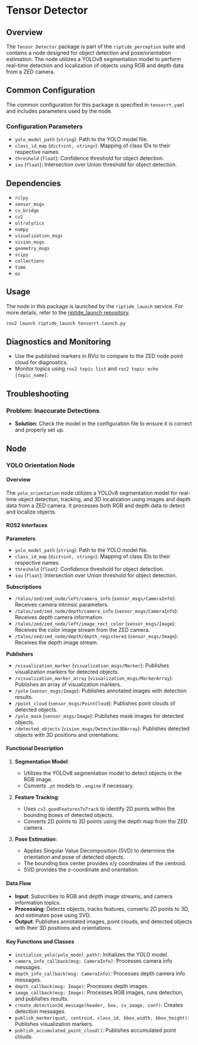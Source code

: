 
# Tensor Detector

## Overview
The `Tensor Detector` package is part of the `riptide_perception` suite and contains a node designed for object detection and pose/orientation estimation. The node utilizes a YOLOv8 segmentation model to perform real-time detection and localization of objects using RGB and depth data from a ZED camera.

## Common Configuration
The common configuration for this package is specified in `tensorrt.yaml` and includes parameters used by the node.

### Configuration Parameters
- `yolo_model_path` (`string`): Path to the YOLO model file.
- `class_id_map` (`dict<int, string>`): Mapping of class IDs to their respective names.
- `threshold` (`float`): Confidence threshold for object detection.
- `iou` (`float`): Intersection over Union threshold for object detection.

## Dependencies
- `rclpy`
- `sensor_msgs`
- `cv_bridge`
- `cv2`
- `ultralytics`
- `numpy`
- `visualization_msgs`
- `vision_msgs`
- `geometry_msgs`
- `scipy`
- `collections`
- `time`
- `os`

## Usage
The node in this package is launched by the `riptide_launch` service. For more details, refer to the [riptide_launch repository](https://github.com/osu-uwrt/riptide_launch).
```bash
ros2 launch riptide_launch tensorrt.launch.py
```

## Diagnostics and Monitoring
- Use the published markers in RViz to compare to the ZED node point cloud for diagnostics.
- Monitor topics using `ros2 topic list` and `ros2 topic echo [topic_name]`.

## Troubleshooting
### Problem: Inaccurate Detections
- **Solution**: Check the model in the configuration file to ensure it is correct and properly set up.

## Node

### YOLO Orientation Node

#### Overview
The `yolo_orientation` node utilizes a YOLOv8 segmentation model for real-time object detection, tracking, and 3D localization using images and depth data from a ZED camera. It processes both RGB and depth data to detect and localize objects.

#### ROS2 Interfaces

**Parameters**
- `yolo_model_path` (`string`): Path to the YOLO model file.
- `class_id_map` (`dict<int, string>`): Mapping of class IDs to their respective names.
- `threshold` (`float`): Confidence threshold for object detection.
- `iou` (`float`): Intersection over Union threshold for object detection.

**Subscriptions**
- `/talos/zed/zed_node/left/camera_info` (`sensor_msgs/CameraInfo`): Receives camera intrinsic parameters.
- `/talos/zed/zed_node/depth/camera_info` (`sensor_msgs/CameraInfo`): Receives depth camera information.
- `/talos/zed/zed_node/left/image_rect_color` (`sensor_msgs/Image`): Receives the color image stream from the ZED camera.
- `/talos/zed/zed_node/depth/depth_registered` (`sensor_msgs/Image`): Receives the depth image stream.

**Publishers**
- `/visualization_marker` (`visualization_msgs/Marker`): Publishes visualization markers for detected objects.
- `/visualization_marker_array` (`visualization_msgs/MarkerArray`): Publishes an array of visualization markers.
- `/yolo` (`sensor_msgs/Image`): Publishes annotated images with detection results.
- `/point_cloud` (`sensor_msgs/PointCloud`): Publishes point clouds of detected objects.
- `/yolo_mask` (`sensor_msgs/Image`): Publishes mask images for detected objects.
- `/detected_objects` (`vision_msgs/Detection3DArray`): Publishes detected objects with 3D positions and orientations.

#### Functional Description
1. **Segmentation Model**:
   - Utilizes the YOLOv8 segmentation model to detect objects in the RGB image.
   - Converts `.pt` models to `.engine` if necessary.

2. **Feature Tracking**:
   - Uses `cv2.goodFeaturesToTrack` to identify 2D points within the bounding boxes of detected objects.
   - Converts 2D points to 3D points using the depth map from the ZED camera.

3. **Pose Estimation**:
   - Applies Singular Value Decomposition (SVD) to determine the orientation and pose of detected objects.
   - The bounding box center provides x/y coordinates of the centroid.
   - SVD provides the z-coordinate and orientation.

#### Data Flow
- **Input**: Subscribes to RGB and depth image streams, and camera information topics.
- **Processing**: Detects objects, tracks features, converts 2D points to 3D, and estimates pose using SVD.
- **Output**: Publishes annotated images, point clouds, and detected objects with their 3D positions and orientations.

#### Key Functions and Classes
- `initialize_yolo(yolo_model_path)`: Initializes the YOLO model.
- `camera_info_callback(msg: CameraInfo)`: Processes camera info messages.
- `depth_info_callback(msg: CameraInfo)`: Processes depth camera info messages.
- `depth_callback(msg: Image)`: Processes depth images.
- `image_callback(msg: Image)`: Processes RGB images, runs detection, and publishes results.
- `create_detection3d_message(header, box, cv_image, conf)`: Creates detection messages.
- `publish_marker(quat, centroid, class_id, bbox_width, bbox_height)`: Publishes visualization markers.
- `publish_accumulated_point_cloud()`: Publishes accumulated point clouds.
